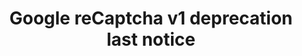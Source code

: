 ---
title: "Google reCaptcha v1 deprecation last notice"
categories: ["Web"]

link:
    url: "https://developers.google.com/recaptcha/docs/faq"
    dead: false

message: "Google reCaptcha v1 will be disabled by the end of March 2018."
---